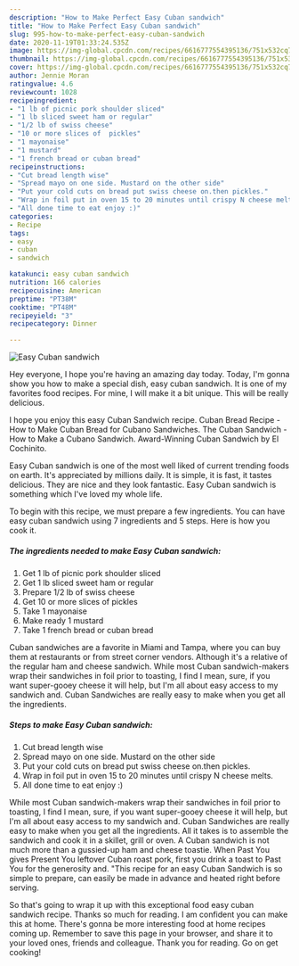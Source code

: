 ```yaml
---
description: "How to Make Perfect Easy Cuban sandwich"
title: "How to Make Perfect Easy Cuban sandwich"
slug: 995-how-to-make-perfect-easy-cuban-sandwich
date: 2020-11-19T01:33:24.535Z
image: https://img-global.cpcdn.com/recipes/6616777554395136/751x532cq70/easy-cuban-sandwich-recipe-main-photo.jpg
thumbnail: https://img-global.cpcdn.com/recipes/6616777554395136/751x532cq70/easy-cuban-sandwich-recipe-main-photo.jpg
cover: https://img-global.cpcdn.com/recipes/6616777554395136/751x532cq70/easy-cuban-sandwich-recipe-main-photo.jpg
author: Jennie Moran
ratingvalue: 4.6
reviewcount: 1028
recipeingredient:
- "1 lb of picnic pork shoulder sliced"
- "1 lb sliced sweet ham or regular"
- "1/2 lb of swiss cheese"
- "10 or more slices of  pickles"
- "1 mayonaise"
- "1 mustard"
- "1 french bread or cuban bread"
recipeinstructions:
- "Cut bread length wise"
- "Spread mayo on one side. Mustard on the other side"
- "Put your cold cuts on bread put swiss cheese on.then pickles."
- "Wrap in foil put in oven 15 to 20 minutes until crispy N cheese melts."
- "All done time to eat enjoy :)"
categories:
- Recipe
tags:
- easy
- cuban
- sandwich

katakunci: easy cuban sandwich 
nutrition: 166 calories
recipecuisine: American
preptime: "PT38M"
cooktime: "PT48M"
recipeyield: "3"
recipecategory: Dinner

---
```



![Easy Cuban sandwich](https://img-global.cpcdn.com/recipes/6616777554395136/751x532cq70/easy-cuban-sandwich-recipe-main-photo.jpg)

Hey everyone, I hope you're having an amazing day today. Today, I'm gonna show you how to make a special dish, easy cuban sandwich. It is one of my favorites food recipes. For mine, I will make it a bit unique. This will be really delicious.

I hope you enjoy this easy Cuban Sandwich recipe. Cuban Bread Recipe - How to Make Cuban Bread for Cubano Sandwiches. The Cuban Sandwich - How to Make a Cubano Sandwich. Award-Winning Cuban Sandwich by El Cochinito.

Easy Cuban sandwich is one of the most well liked of current trending foods on earth. It's appreciated by millions daily. It is simple, it is fast, it tastes delicious. They are nice and they look fantastic. Easy Cuban sandwich is something which I've loved my whole life.


To begin with this recipe, we must prepare a few ingredients. You can have easy cuban sandwich using 7 ingredients and 5 steps. Here is how you cook it.

<!--inarticleads1-->

##### The ingredients needed to make Easy Cuban sandwich:

1. Get 1 lb of picnic pork shoulder sliced
1. Get 1 lb sliced sweet ham or regular
1. Prepare 1/2 lb of swiss cheese
1. Get 10 or more slices of  pickles
1. Take 1 mayonaise
1. Make ready 1 mustard
1. Take 1 french bread or cuban bread


Cuban sandwiches are a favorite in Miami and Tampa, where you can buy them at restaurants or from street corner vendors. Although it&#39;s a relative of the regular ham and cheese sandwich. While most Cuban sandwich-makers wrap their sandwiches in foil prior to toasting, I find I mean, sure, if you want super-gooey cheese it will help, but I&#39;m all about easy access to my sandwich and. Cuban Sandwiches are really easy to make when you get all the ingredients. 

<!--inarticleads2-->

##### Steps to make Easy Cuban sandwich:

1. Cut bread length wise
1. Spread mayo on one side. Mustard on the other side
1. Put your cold cuts on bread put swiss cheese on.then pickles.
1. Wrap in foil put in oven 15 to 20 minutes until crispy N cheese melts.
1. All done time to eat enjoy :)


While most Cuban sandwich-makers wrap their sandwiches in foil prior to toasting, I find I mean, sure, if you want super-gooey cheese it will help, but I&#39;m all about easy access to my sandwich and. Cuban Sandwiches are really easy to make when you get all the ingredients. All it takes is to assemble the sandwich and cook it in a skillet, grill or oven. A Cuban sandwich is not much more than a gussied-up ham and cheese toastie. When Past You gives Present You leftover Cuban roast pork, first you drink a toast to Past You for the generosity and. &#34;This recipe for an easy Cuban Sandwich is so simple to prepare, can easily be made in advance and heated right before serving. 

So that's going to wrap it up with this exceptional food easy cuban sandwich recipe. Thanks so much for reading. I am confident you can make this at home. There's gonna be more interesting food at home recipes coming up. Remember to save this page in your browser, and share it to your loved ones, friends and colleague. Thank you for reading. Go on get cooking!
